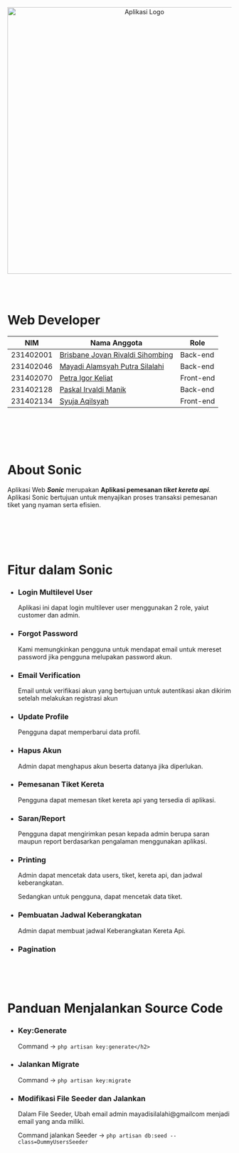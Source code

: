<p align="center"><img src="../main/public/images/LogoSonic.png" width="600" alt="Aplikasi Logo"></p>

<br><br>

# Web Developer
| NIM | Nama Anggota | Role |
|-----|-----------|------|
|231402001|[Brisbane Jovan Rivaldi Sihombing](http://instagram.com/banejrs)| Back-end |
|231402046|[Mayadi Alamsyah Putra Silalahi](http://instagram.com/mydisllhi)| Back-end |
|231402070|[Petra Igor Keliat](http://instagram.com/petra_ik)| Front-end |
|231402128|[Paskal Irvaldi Manik](http://instagram.com/paskalmanikk)| Back-end |
|231402134|[Syuja Aqilsyah](http://instagram.com/syujaaql)| Front-end |


<br><br><br><br>


# About Sonic
Aplikasi Web ***Sonic*** merupakan **Aplikasi pemesanan _tiket kereta api_**.
Aplikasi Sonic bertujuan untuk menyajikan proses transaksi pemesanan tiket yang nyaman serta efisien.


<br><br><br><br>


# Fitur dalam Sonic

- <h3>Login Multilevel User</h3>
     Aplikasi ini dapat login multilever user menggunakan 2 role, yaiut customer dan admin.

- <h3>Forgot Password</h3>
     Kami memungkinkan pengguna untuk mendapat email untuk mereset password jika pengguna melupakan password akun.
     
- <h3>Email Verification</h3>
     Email untuk verifikasi akun yang bertujuan untuk autentikasi akan dikirim setelah melakukan registrasi akun

- <h3>Update Profile</h3>
     Pengguna dapat memperbarui data profil.
     
 - <h3>Hapus Akun</h3>
     Admin dapat menghapus akun beserta datanya jika diperlukan.
     
- <h3>Pemesanan Tiket Kereta</h3>
     Pengguna dapat memesan tiket kereta api yang tersedia di aplikasi.
     
- <h3>Saran/Report</h3>
     Pengguna dapat mengirimkan pesan kepada admin berupa saran maupun report berdasarkan pengalaman menggunakan aplikasi.

- <h3>Printing</h3>
     Admin dapat mencetak data users, tiket, kereta api, dan jadwal keberangkatan.
     
     Sedangkan untuk pengguna, dapat mencetak data tiket.
  
- <h3>Pembuatan Jadwal Keberangkatan</h3>
     Admin dapat membuat jadwal Keberangkatan Kereta Api.
     
- <h3>Pagination</h3>

<br><br><br>

# Panduan Menjalankan Source Code

- <h3>Key:Generate</h3>

     Command -> `php artisan key:generate</h2>`
     
- <h3>Jalankan Migrate</h3>

     Command -> `php artisan key:migrate`

- <h3>Modifikasi File Seeder dan Jalankan</h3>
    Dalam File Seeder, Ubah email admin mayadisilalahi@gmailcom menjadi email yang anda miliki.
    
    Command jalankan Seeder -> ` php artisan db:seed --class=DummyUsersSeeder `
